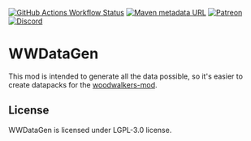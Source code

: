 [![GitHub Actions Workflow Status](https://img.shields.io/github/actions/workflow/status/ToCraft/WWDataGenerator/push_build_and_release.yml?style=for-the-badge)](https://github.com/ToCraft/WWDataGenerator/actions/workflows/push_build_and_release.yml)
[![Maven metadata URL](https://img.shields.io/maven-metadata/v?metadataUrl=https%3A%2F%2Fmaven.tocraft.dev%2Fpublic%2Fdev%2Ftocraft%2Fwwdatagen%2Fmaven-metadata.xml&versionPrefix=1.20.2&style=for-the-badge&label=WWDataGen)](https://maven.tocraft.dev/#/public/dev/tocraft/wwdatagen)
[![Patreon](https://img.shields.io/badge/Patreon-F96854?style=for-the-badge&logo=patreon&logoColor=white)](https://patreon.com/ToCraft)
[![Discord](https://img.shields.io/discord/1183373613508857906?style=for-the-badge&label=Discord)](https://discord.gg/Y3KqxWDUYy)

# WWDataGen

This mod is intended to generate all the data possible, so it's easier to create datapacks for the [woodwalkers-mod](https://github.com/ToCraft/woodwalkers-mod).

## License

WWDataGen is licensed under LGPL-3.0 license. 
